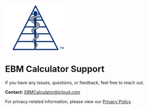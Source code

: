 <img src="/assets/images/EBM Calculator Logo Any 3x.png" alt="EBM Calculator Logo" width="200">

# EBM Calculator Support  

If you have any issues, questions, or feedback, feel free to reach out.  

**Contact:** [EBMCalculator@icloud.com](mailto:EBMCalculator@icloud.com)  

For privacy-related information, please view our [Privacy Policy](/privacy-policy).
